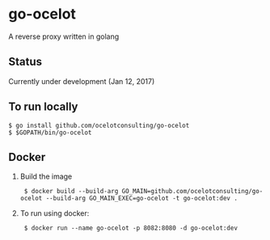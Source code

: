 # go-ocelot
A reverse proxy written in golang

## Status
Currently under development (Jan 12, 2017)

## To run locally
    $ go install github.com/ocelotconsulting/go-ocelot
    $ $GOPATH/bin/go-ocelot

## Docker
1. Build the image

        $ docker build --build-arg GO_MAIN=github.com/ocelotconsulting/go-ocelot --build-arg GO_MAIN_EXEC=go-ocelot -t go-ocelot:dev .

2. To run using docker:

        $ docker run --name go-ocelot -p 8082:8080 -d go-ocelot:dev
